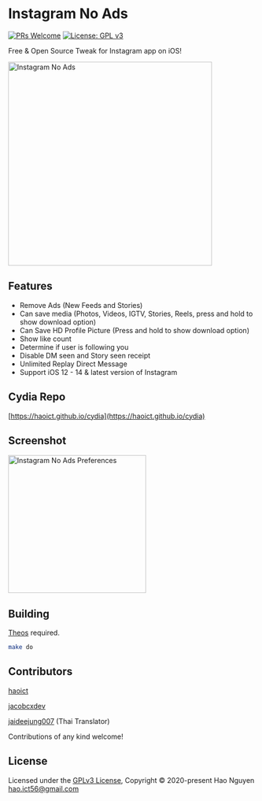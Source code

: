# Instagram No Ads

[![PRs Welcome](https://img.shields.io/badge/PRs-welcome-brightgreen.svg?style=flat-square)](http://makeapullrequest.com)
[![License: GPL v3](https://img.shields.io/badge/License-GPLv3-blue.svg)](https://www.gnu.org/licenses/gpl-3.0)

Free & Open Source Tweak for Instagram app on iOS!

<img src="https://haoict.github.io/cydia/images/instanoads.jpg" alt="Instagram No Ads" width="414"/>

## Features
- Remove Ads (New Feeds and Stories)
- Can save media (Photos, Videos, IGTV, Stories, Reels, press and hold to show download option)
- Can Save HD Profile Picture (Press and hold to show download option)
- Show like count
- Determine if user is following you
- Disable DM seen and Story seen receipt
- Unlimited Replay Direct Message
- Support iOS 12 - 14 & latest version of Instagram

## Cydia Repo

[https://haoict.github.io/cydia](https://haoict.github.io/cydia)

## Screenshot

<img src="https://haoict.github.io/cydia/images/instanoadspref.png" alt="Instagram No Ads Preferences" width="280"/>

## Building

[Theos](https://github.com/theos/theos) required.

```bash
make do
```

## Contributors

[haoict](https://github.com/haoict)

[jacobcxdev](https://github.com/jacobcxdev)

[jaideejung007](https://github.com/jaideejung007) (Thai Translator)

Contributions of any kind welcome!

## License

Licensed under the [GPLv3 License](./LICENSE), Copyright © 2020-present Hao Nguyen <hao.ict56@gmail.com>
